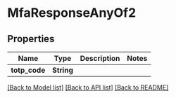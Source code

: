 # MfaResponseAnyOf2

## Properties

Name | Type | Description | Notes
------------ | ------------- | ------------- | -------------
**totp_code** | **String** |  | 

[[Back to Model list]](../README.md#documentation-for-models) [[Back to API list]](../README.md#documentation-for-api-endpoints) [[Back to README]](../README.md)


